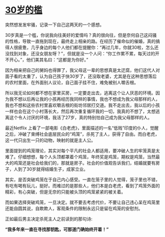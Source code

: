 # [30岁的槛](https://github.com/superleeyom/blog/issues/21)

突然想发发牢骚，记录一下自己这两天的一个感想。

30岁真是一个槛，你说我向往美好的爱情吗？真的很向往，但是奈何自己这闷骚的性格，导致一直拖到现在，最终走上相亲的路。在经历了催命似的催婚，真的搞得人很疲惫，几乎身边的每个人他们都在提醒你：“再过几年，你就30啦，怎么还没找到对象，还没女朋友呀？”，但就是没一个人问：“你工作累不累，每天过的开不开心。”，他们美其名曰：“这都是为你好。”

因为相亲把自己的舅妈也得罪了，我父母这一辈的思想真是太迂腐，他们这代人对面子看的太重了，认为自己孩子快30岁了，还没取老婆，尤其是在这种思想落后的农村里面，在外面别人议论，自己面子挂不住，难免被别人嚼舌根。

所以我无论如何都不想在家里买房，一定要走出去，逃离这个让人厌恶的环境。因为我不想以后再让我的小孩再经历我同样的事情，我也不想成为我父母那样的人，我也不想和这些农村里喜欢嚼舌根的街坊邻居打交道。我不走出去，我以后的小孩一样也会在这个小村落长大，然后再次重复循环我的一切，我真的不想了，太想逃离这个令人讨厌的环境，我活了27岁，真的特别怕自己成为我父母那样的人。

最近Netflix 上看了一部电影《白老虎》，里面描述的一名“低贱”印度的仆人，觉醒之后，冲破了束缚社会底层民众的“鸡笼”，杀死了主人，获得了自由。而白老虎，这一代只出生一只的动物，映射的就是主人公。

里面提到的鸡笼理论，其实对每个平凡的社会人都适用，要冲破人生的牢笼真是太难了。仔细想想，每个人头顶都罩着个鸡笼，年终奖是鸡笼，期权是鸡笼，当然最大的鸡笼还是社会给我们的，那就是房子。社会的价值观告诉我们，结婚就要有房子，人到了30岁就得结婚生子，成家立业。

其实，是否突破鸡笼在于自己内心感受。一直在笼子里的人觉得，笼子里也不错，有吃有喝有玩儿，挺好。而难过的是那些人，他们本是白老虎，看到了鸡笼外面的精彩，有心突破，但是无奈的只能被头顶的鸡笼紧紧的被关着。

而如果选择突破鸡笼，一旦决定。就不要去考虑代价，不要让自己违心呆在鸡笼里还能自圆其说，自欺欺人，客观条件的限制永远只是留在鸡笼的安慰剂。

正如最后男主决定杀死主人之前读到的那句诗:

**“我多年来一直在寻找那钥匙，可那道门确始终开着！”** 